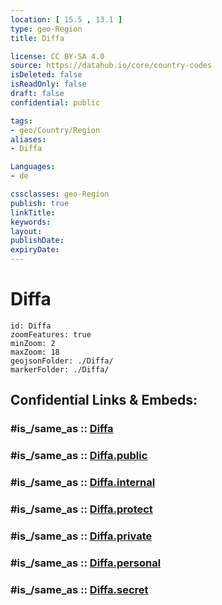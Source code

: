 ```yaml
---
location: [ 15.5 , 13.1 ] 
type: geo-Region
title: Diffa

license: CC BY-SA 4.0
source: https://datahub.io/core/country-codes
isDeleted: false
isReadOnly: false
draft: false
confidential: public

tags:
- geo/Country/Region
aliases:
- Diffa

Languages:
- de

cssclasses: geo-Region
publish: true
linkTitle: 
keywords: 
layout: 
publishDate: 
expiryDate: 
---
```


# Diffa

```leaflet
id: Diffa
zoomFeatures: true 
minZoom: 2 
maxZoom: 18
geojsonFolder: ./Diffa/
markerFolder: ./Diffa/
```


## Confidential Links & Embeds: 

### #is_/same_as :: [Diffa](/_Standards/Earth/Continent/Africa/Africa~Central/Niger/Regions~Niger/Diffa.md) 

### #is_/same_as :: [Diffa.public](/_public/Earth/Continent/Africa/Africa~Central/Niger/Regions~Niger/Diffa.public.md) 

### #is_/same_as :: [Diffa.internal](/_internal/Earth/Continent/Africa/Africa~Central/Niger/Regions~Niger/Diffa.internal.md) 

### #is_/same_as :: [Diffa.protect](/_protect/Earth/Continent/Africa/Africa~Central/Niger/Regions~Niger/Diffa.protect.md) 

### #is_/same_as :: [Diffa.private](/_private/Earth/Continent/Africa/Africa~Central/Niger/Regions~Niger/Diffa.private.md) 

### #is_/same_as :: [Diffa.personal](/_personal/Earth/Continent/Africa/Africa~Central/Niger/Regions~Niger/Diffa.personal.md) 

### #is_/same_as :: [Diffa.secret](/_secret/Earth/Continent/Africa/Africa~Central/Niger/Regions~Niger/Diffa.secret.md)

